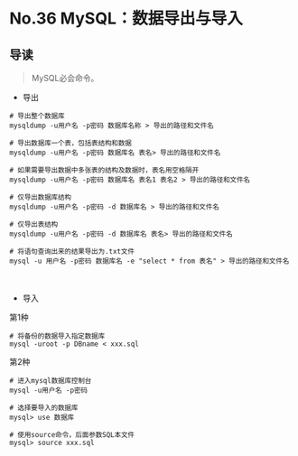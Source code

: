 # No.36 MySQL：数据导出与导入

## 导读

> MySQL必会命令。

- 导出

```shell
# 导出整个数据库
mysqldump -u用户名 -p密码 数据库名称 > 导出的路径和文件名

# 导出数据库一个表，包括表结构和数据
mysqldump -u用户名 -p密码 数据库名 表名> 导出的路径和文件名

# 如果需要导出数据中多张表的结构及数据时，表名用空格隔开
mysqldump -u用户名 -p密码 数据库名 表名1 表名2 > 导出的路径和文件名

# 仅导出数据库结构
mysqldump -u用户名 -p密码 -d 数据库名 > 导出的路径和文件名

# 仅导出表结构
mysqldump -u用户名 -p密码 -d 数据库名 表名> 导出的路径和文件名

# 将语句查询出来的结果导出为.txt文件
mysql -u 用户名 -p密码 数据库名 -e "select * from 表名" > 导出的路径和文件名
```
　　
- 导入

第1种

```shell
# 将备份的数据导入指定数据库
mysql -uroot -p DBname < xxx.sql
```

第2种

```shell
# 进入mysql数据库控制台
mysql -u用户名 -p密码

# 选择要导入的数据库
mysql> use 数据库

# 使用source命令，后面参数SQL本文件
mysql> source xxx.sql
```
